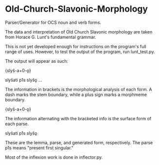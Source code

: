 # Old-Church-Slavonic-Morphology
Parser/Generator for OCS noun and verb forms.

The data and interpretation of Old Church Slavonic morphology
are taken from Horace G. Lunt's fundamental grammar. 

This is not yet developed enough for instructions on the program's full
range of uses. However, to test the output of the program, run lunt_test.py.

The output will appear as such:

{slyš-a+0-ǫ}

slyšati p1s slyšǫ
...

The information in brackets is the morphological analysis of each 
form. A dash marks the stem boundary, while a plus sign marks a 
morphmeme boundary. 

{slyš-a+0-ǫ}

The information alternating with the bracketed 
info is the surface form of each parse. 

slyšati p1s slyšǫ

These are the lemma, parse, and generated form, respectively.
The parse p1s means "present first singular."

Most of the inflexion work is done in inflector.py.
